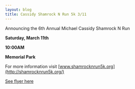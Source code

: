 ```yaml
---
layout: blog
title: Cassidy Shamrock N Run 5k 3/11
---
```


Announcing the 6th Annual Michael Cassidy Shamrock N Run

**Saturday, March 11th**

**10:00AM**

**Memorial Park**

For more information visit [www.shamrocknrun5k.org](http://shamrocknrun5k.org/)

[See flyer here](https://storage.googleapis.com/static.rutherford-nj.com/recreation/posts/SSR_2017_8.5X11.pdf)

